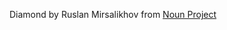 Diamond by Ruslan Mirsalikhov from <a href="https://thenounproject.com/browse/icons/term/diamond/" target="_blank" title="Diamond Icons">Noun Project</a>